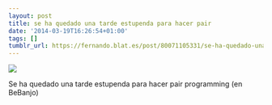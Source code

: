 ```yaml
---
layout: post
title: se ha quedado una tarde estupenda para hacer pair
date: '2014-03-19T16:26:54+01:00'
tags: []
tumblr_url: https://fernando.blat.es/post/80071105331/se-ha-quedado-una-tarde-estupenda-para-hacer-pair
---
```

 ![](/tumblr_files/tumblr_n2ow8uoK0d1qz4y16o1_640.jpg)  

Se ha quedado una tarde estupenda para hacer pair programming (en BeBanjo)
